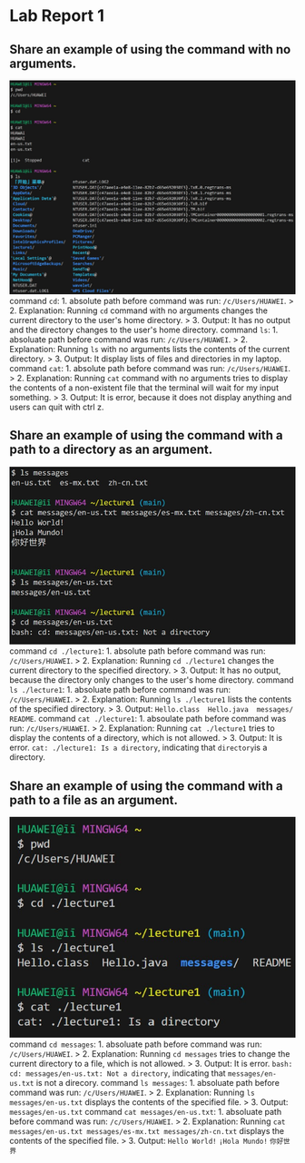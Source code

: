 # Lab Report 1
## Share an example of using the command with no arguments.
![image](noarguments.jpg)
command `cd`: 1. absolute path before command was run: `/c/Users/HUAWEI`.
             > 2. Explanation: Running `cd` command with no arguments changes the current directory to the user's home directory.
             > 3. Output: It has no output and the directory changes to the user's home directory.
command `ls`: 1. absoluate path before command was run: `/c/Users/HUAWEI`.
             > 2. Explanation: Running `ls` with no arguments lists the contents of the current directory.
             > 3. Output: It display lists of files and directories in my laptop.
command `cat`: 1. absolute path before command was run: `/c/Users/HUAWEI`. 
              > 2. Explanation: Running `cat` command with no arguments tries to display the contents of a non-existent file that the terminal will wait for my input something.
              > 3. Output: It is error, because it does not display anything and users can quit with ctrl z. 
## Share an example of using the command with a path to a directory as an argument.
![image](file.jpg)
command `cd ./lecture1`: 1. absolute path before command was run: `/c/Users/HUAWEI`.
                        > 2. Explanation: Running `cd ./lecture1` changes the current directory to the specified directory.
                        > 3. Output: It has no output, because the directory only changes to the user's home directory.
command `ls ./lecture1`: 1. absoluate path before command was run: `/c/Users/HUAWEI`.
                        > 2. Explanation: Running `ls ./lecture1` lists the contents of the specified directory.
                        > 3. Output: `Hello.class  Hello.java  messages/  README`.
command `cat ./lecture1`: 1. absoulate path before command was run: `/c/Users/HUAWEI`.
                         > 2. Explanation: Running `cat ./lecture1` tries to display the contents of a directory, which is not allowed.
                         > 3. Output: It is error. `cat: ./lecture1: Is a directory`, indicating that `directory`is a directory.
## Share an example of using the command with a path to a file as an argument.
![image](directory.jpg)
command `cd messages`: 1. absoluate path before command was run: `/c/Users/HUAWEI`.
                      > 2. Explanation: Running `cd messages` tries to change the current directory to a file, which is not allowed.
                      > 3. Output: It is error. `bash: cd: messages/en-us.txt: Not a directory`, indicating that `messages/en-us.txt` is not a direcory.
command `ls messages`: 1. absoluate path before command was run: `/c/Users/HUAWEI`.
                      > 2. Explanation: Running `ls messages/en-us.txt` displays the contents of the specified file.
                      > 3. Output: `messages/en-us.txt`
command `cat messages/en-us.txt`: 1. absoluate path before command was run: `/c/Users/HUAWEI`.
                                 > 2. Explanation: Running `cat messages/en-us.txt messages/es-mx.txt messages/zh-cn.txt` displays the contents of the specified file.
                                 > 3. Output: `Hello World!` `¡Hola Mundo!` `你好世界`

